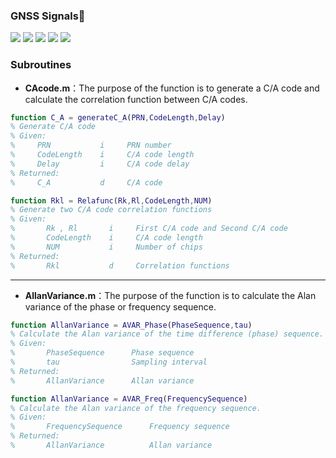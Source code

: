### GNSS Signals:signal_strength:

![](https://img.shields.io/badge/build-passing-brightgreen.svg)
![](https://img.shields.io/badge/platform-windows-orange.svg)
![](https://img.shields.io/badge/compiler-matlab-yellow.svg)
![](https://img.shields.io/badge/author-Jason%20Ding-blue.svg) ![](https://img.shields.io/badge/license-MIT-ff69b4.svg)

### Subroutines

- **CAcode.m**：The purpose of the function is to generate a C/A code and calculate the correlation function between C/A codes.

```matlab
function C_A = generateC_A(PRN,CodeLength,Delay)
% Generate C/A code
% Given:
%     PRN           i     PRN number
%     CodeLength    i     C/A code length
%     Delay         i     C/A code delay
% Returned:
%     C_A           d     C/A code
```

```matlab
function Rkl = Relafunc(Rk,Rl,CodeLength,NUM)
% Generate two C/A code correlation functions
% Given:
%       Rk , Rl       i     First C/A code and Second C/A code
%       CodeLength    i     C/A code length
%       NUM           i     Number of chips  
% Returned:
%       Rkl           d     Correlation functions
```

---

- **AllanVariance.m**：The purpose of the function is to calculate the Alan variance of the phase or frequency sequence.

~~~matlab
function AllanVariance = AVAR_Phase(PhaseSequence,tau)
% Calculate the Alan variance of the time difference (phase) sequence.
% Given:
%       PhaseSequence      Phase sequence  
%       tau                Sampling interval              
% Returned:
%       AllanVariance      Allan variance
~~~

~~~matlab
function AllanVariance = AVAR_Freq(FrequencySequence)
% Calculate the Alan variance of the frequency sequence.
% Given:
%       FrequencySequence      Frequency sequence                 
% Returned:
%       AllanVariance          Allan variance
~~~


